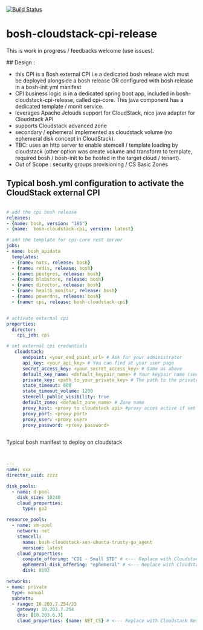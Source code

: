 [![Build Status](https://travis-ci.org/cloudfoundry-community/bosh-cloudstack-cpi-release.png)](https://travis-ci.org/cloudfoundry-community/bosh-cloudstack-cpi-release)



# bosh-cloudstack-cpi-release

This is work in progress / feedbacks welcome (use issues).


## Design :
* this CPI is a Bosh external CPI i.e a dedicated bosh release wich must be deployed alongside a bosh release OR configured with bosh release in a bosh-init yml manifest
*  CPI business logic is in a dedicated spring boot app, included in bosh-cloudstack-cpi-release, called cpi-core. This java component has a dedicated template / monit service.
* leverages Apache Jclouds support for CloudStack, nice java adapter for Cloudstack API
* supports Cloudstack advanced zone
* secondary / ephemeral implemented as cloudstack volume (no ephemeral disk concept in CloudStack).
* TBC: uses an http server to enable stemcell / template loading by cloudstack (other option was create volume and transform to template, required bosh / bosh-init to be hosted in the target cloud / tenant).
* Out of Scope : security groups provisioning / CS Basic Zones

## Typical bosh.yml configuration to activate the CloudStack external CPI

```yml

# add the cpi bosh release
releases:
- {name: bosh, version: "185"}
- {name:  bosh-cloudstack-cpi, version: latest}

# add the template for cpi-core rest server
jobs:
- name: bosh_apidata
  templates:
  - {name: nats, release: bosh}
  - {name: redis, release: bosh}
  - {name: postgres, release: bosh}
  - {name: blobstore, release: bosh}
  - {name: director, release: bosh}
  - {name: health_monitor, release: bosh}
  - {name: powerdns, release: bosh}
  - {name: cpi, release: bosh-cloudstack-cpi}


# activate external cpi
properties:
  director:
    cpi_job: cpi

# set external cpi credentials
   cloudstack:
      endpoint: <your_end_point_url> # Ask for your administrator
      api_key: <your_api_key> # You can find at your user page
      secret_access_key: <your_secret_access_key> # Same as above
      default_key_name: <default_keypair_name> # Your keypair name (see the next section)
      private_key: <path_to_your_private_key> # The path to the private key file of your key pair
      state_timeout: 600
      state_timeout_volume: 1200
      stemcell_public_visibility: true
      default_zone: <default_zone_name> # Zone name
      proxy_host: <proxy to cloudstack api> #proxy acces active if set
      proxy_port: <proxy port>
      proxy_user: <proxy user>
      proxy_password: <proxy password>
      
```


Typical bosh manifest to deploy on cloudstack

```yml


---
name: xxx
director_uuid: zzzz

disk_pools:
  - name: d-pool
    disk_size: 10240
    cloud_properties: 
      type: gp2

resource_pools:
  - name: vm-pool
    network: net
    stemcell: 
      name: bosh-cloudstack-xen-ubuntu-trusty-go_agent
      version: latest
    cloud_properties:
      compute_offering: "CO1 - Small STD" # <--- Replace with Cloudstack Compute Offering
      ephemeral_disk_offering: "ephemeral" # <--- Replace with Cloudstack Storage Offering
      disk: 8192       

networks:
- name: private
  type: manual 
  subnets:     
  - range: 10.203.7.254/23
    gateway: 10.203.7.254 
    dns: [10.203.6.3]     
    cloud_properties: {name: NET_CS} # <--- Replace with Cloudstack Network name



```